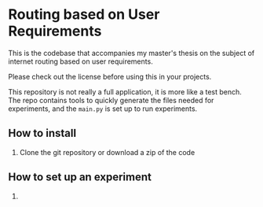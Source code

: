 # Routing based on User Requirements

This is the codebase that accompanies my master's thesis on the subject of internet routing based on user requirements.

Please check out the license before using this in your projects.

This repository is not really a full application, it is more like a test bench. The repo contains tools to quickly generate the files needed for experiments, and the `main.py` is set up to run experiments.

## How to install

1. Clone the git repository or download a zip of the code

## How to set up an experiment

1.
